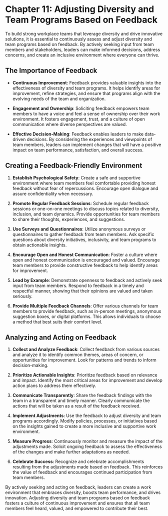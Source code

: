 Chapter 11: Adjusting Diversity and Team Programs Based on Feedback
===================================================================

To build strong workplace teams that leverage diversity and drive innovative solutions, it is essential to continuously assess and adjust diversity and team programs based on feedback. By actively seeking input from team members and stakeholders, leaders can make informed decisions, address concerns, and create an inclusive environment where everyone can thrive.

The Importance of Feedback
--------------------------

* **Continuous Improvement**: Feedback provides valuable insights into the effectiveness of diversity and team programs. It helps identify areas for improvement, refine strategies, and ensure that programs align with the evolving needs of the team and organization.

* **Engagement and Ownership**: Soliciting feedback empowers team members to have a voice and feel a sense of ownership over their work environment. It fosters engagement, trust, and a culture of open communication where diverse perspectives are valued.

* **Effective Decision-Making**: Feedback enables leaders to make data-driven decisions. By considering the experiences and viewpoints of team members, leaders can implement changes that will have a positive impact on team performance, satisfaction, and overall success.

Creating a Feedback-Friendly Environment
----------------------------------------

1. **Establish Psychological Safety**: Create a safe and supportive environment where team members feel comfortable providing honest feedback without fear of repercussions. Encourage open dialogue and assure confidentiality when necessary.

2. **Promote Regular Feedback Sessions**: Schedule regular feedback sessions or one-on-one meetings to discuss topics related to diversity, inclusion, and team dynamics. Provide opportunities for team members to share their thoughts, experiences, and suggestions.

3. **Use Surveys and Questionnaires**: Utilize anonymous surveys or questionnaires to gather feedback from team members. Ask specific questions about diversity initiatives, inclusivity, and team programs to obtain actionable insights.

4. **Encourage Open and Honest Communication**: Foster a culture where open and honest communication is encouraged and valued. Encourage team members to provide constructive feedback to help identify areas for improvement.

5. **Lead by Example**: Demonstrate openness to feedback and actively seek input from team members. Respond to feedback in a timely and respectful manner, showing that their opinions are valued and taken seriously.

6. **Provide Multiple Feedback Channels**: Offer various channels for team members to provide feedback, such as in-person meetings, anonymous suggestion boxes, or digital platforms. This allows individuals to choose a method that best suits their comfort level.

Analyzing and Acting on Feedback
--------------------------------

1. **Collect and Analyze Feedback**: Collect feedback from various sources and analyze it to identify common themes, areas of concern, or opportunities for improvement. Look for patterns and trends to inform decision-making.

2. **Prioritize Actionable Insights**: Prioritize feedback based on relevance and impact. Identify the most critical areas for improvement and develop action plans to address them effectively.

3. **Communicate Transparently**: Share the feedback findings with the team in a transparent and timely manner. Clearly communicate the actions that will be taken as a result of the feedback received.

4. **Implement Adjustments**: Use the feedback to adjust diversity and team programs accordingly. Modify policies, processes, or initiatives based on the insights gained to create a more inclusive and supportive work environment.

5. **Measure Progress**: Continuously monitor and measure the impact of the adjustments made. Solicit ongoing feedback to assess the effectiveness of the changes and make further adaptations as needed.

6. **Celebrate Success**: Recognize and celebrate accomplishments resulting from the adjustments made based on feedback. This reinforces the value of feedback and encourages continued participation from team members.

By actively seeking and acting on feedback, leaders can create a work environment that embraces diversity, boosts team performance, and drives innovation. Adjusting diversity and team programs based on feedback fosters a culture of continuous improvement and ensures that all team members feel heard, valued, and empowered to contribute their best.
